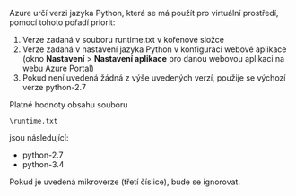 Azure určí verzi jazyka Python, která se má použít pro virtuální prostředí, pomocí tohoto pořadí priorit:

1. Verze zadaná v souboru runtime.txt v kořenové složce
1. Verze zadaná v nastavení jazyka Python v konfiguraci webové aplikace (okno **Nastavení** > **Nastavení aplikace** pro danou webovou aplikaci na webu Azure Portal)
1. Pokud není uvedená žádná z výše uvedených verzí, použije se výchozí verze python-2.7

Platné hodnoty obsahu souboru 

    \runtime.txt

jsou následující:

- python-2.7
- python-3.4

Pokud je uvedená mikroverze (třetí číslice), bude se ignorovat.



<!--HONumber=Aug16_HO4-->


